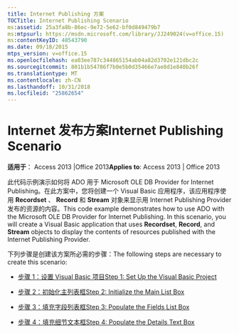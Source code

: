 ```yaml
---
title: Internet Publishing 方案
TOCTitle: Internet Publishing Scenario
ms:assetid: 25a3fa8b-86ec-9e72-5e62-bf0d849479b7
ms:mtpsurl: https://msdn.microsoft.com/library/JJ249024(v=office.15)
ms:contentKeyID: 48543790
ms.date: 09/18/2015
mtps_version: v=office.15
ms.openlocfilehash: ea03ee787c344865154ab04a82d3702e121dbc2c
ms.sourcegitcommit: 801b1b54786f7b0e5b0d35466e7ae8d1e840b26f
ms.translationtype: MT
ms.contentlocale: zh-CN
ms.lasthandoff: 10/31/2018
ms.locfileid: "25862654"
---
```

# <a name="internet-publishing-scenario"></a><span data-ttu-id="49f4f-102">Internet 发布方案</span><span class="sxs-lookup"><span data-stu-id="49f4f-102">Internet Publishing Scenario</span></span>


<span data-ttu-id="49f4f-103">**适用于**： Access 2013 |Office 2013</span><span class="sxs-lookup"><span data-stu-id="49f4f-103">**Applies to**: Access 2013 | Office 2013</span></span>

<span data-ttu-id="49f4f-p101">此代码示例演示如何将 ADO 用于 Microsoft OLE DB Provider for Internet Publishing。在此方案中，您将创建一个 Visual Basic 应用程序，该应用程序使用 **Recordset** 、 **Record** 和 **Stream** 对象来显示用 Internet Publishing Provider 发布的资源的内容。</span><span class="sxs-lookup"><span data-stu-id="49f4f-p101">This code example demonstrates how to use ADO with the Microsoft OLE DB Provider for Internet Publishing. In this scenario, you will create a Visual Basic application that uses **Recordset**, **Record**, and **Stream** objects to display the contents of resources published with the Internet Publishing Provider.</span></span>

<span data-ttu-id="49f4f-106">下列步骤是创建该方案所必需的步骤：</span><span class="sxs-lookup"><span data-stu-id="49f4f-106">The following steps are necessary to create this scenario:</span></span>

- [<span data-ttu-id="49f4f-107">步骤 1：设置 Visual Basic 项目</span><span class="sxs-lookup"><span data-stu-id="49f4f-107">Step 1: Set Up the Visual Basic Project</span></span>](step-1-set-up-the-visual-basic-project.md)

- [<span data-ttu-id="49f4f-108">步骤 2：初始化主列表框</span><span class="sxs-lookup"><span data-stu-id="49f4f-108">Step 2: Initialize the Main List Box</span></span>](step-2-initialize-the-main-list-box.md)

- [<span data-ttu-id="49f4f-109">步骤 3：填充字段列表框</span><span class="sxs-lookup"><span data-stu-id="49f4f-109">Step 3: Populate the Fields List Box</span></span>](step-3-populate-the-fields-list-box.md)

- [<span data-ttu-id="49f4f-110">步骤 4：填充细节文本框</span><span class="sxs-lookup"><span data-stu-id="49f4f-110">Step 4: Populate the Details Text Box</span></span>](step-4-populate-the-details-text-box.md)

